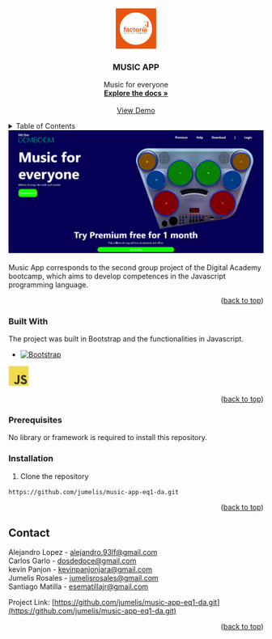 <a name="readme-top"></a>
<br />
<div align="center">
  <a href="https://github.com/jumelis/music-app-eq1-da">
    <img src="media/img/logo-redondo-f5.png" alt="Logo" width="80" height="80">
  </a>

  <h3 align="center">MUSIC APP</h3>

  <p align="center">
    Music for everyone
    <br />
    <a href="https://github.com/jumelis/music-app-eq1-da"><strong>Explore the docs »</strong></a>
    <br />
    <br />
    <a href="https://jumelis.github.io/music-app-eq1-da/#">View Demo</a>
</div>

<!-- TABLE OF CONTENTS -->
<details>
  <summary>Table of Contents</summary>
  <ol>
        <li><a href="#built-with">Built With</a></li>
        <li><a href="#prerequisites">Prerequisites</a></li>
        <li><a href="#installation">Installation</a></li>
      </ul>
    </li>
    <li><a href="#contact">Contact</a></li>
  </ol>
</details>
<!-- ABOUT THE PROJECT -->
<a href="https://jumelis.github.io/music-app-eq1-da/#">
    <img src="media/img/finalview.png" alt="final view">
  </a>
    <br />
    <br />
Music App corresponds to the second group project of the Digital Academy bootcamp, which aims to develop competences in the Javascript programming language.

<p align="right">(<a href="#readme-top">back to top</a>)</p>



### Built With

The project was built in Bootstrap and the functionalities in Javascript.
* [![Bootstrap][Bootstrap.com]][Bootstrap-url]
    <br />
<img src="https://raw.githubusercontent.com/devicons/devicon/master/icons/javascript/javascript-original.svg" alt="javascript" width="40" height="40"/> 

<p align="right">(<a href="#readme-top">back to top</a>)</p>


### Prerequisites

No library or framework is required to install this repository.

### Installation


1.  Clone the repository
   ```sh
   https://github.com/jumelis/music-app-eq1-da.git
   ```

<p align="right">(<a href="#readme-top">back to top</a>)</p>

<!-- CONTACT -->
## Contact

Alejandro Lopez - alejandro.93lf@gmail.com
<br />
Carlos Garlo - dosdedoce@gmail.com
<br />
kevin Panjon - kevinpanjonjara@gmail.com
<br />
Jumelis Rosales - jumelisrosales@gmail.com
<br />
Santiago Matilla - esematillajr@gmail.com


Project Link: [https://github.com/jumelis/music-app-eq1-da.git](https://github.com/jumelis/music-app-eq1-da.git)

<p align="right">(<a href="#readme-top">back to top</a>)</p>



<!-- MARKDOWN LINKS & IMAGES -->
[contributors-url]: https://github.com/jumelis/music-app-eq1-da/graphs/contributors
[Bootstrap.com]: https://img.shields.io/badge/Bootstrap-563D7C?style=for-the-badge&logo=bootstrap&logoColor=white
[Bootstrap-url]: https://getbootstrap.com